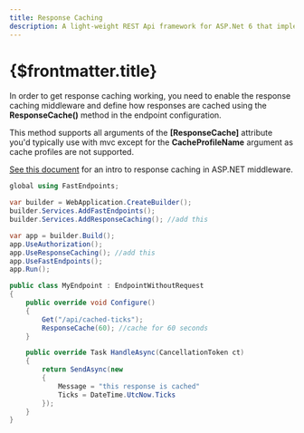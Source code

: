 ```yaml
---
title: Response Caching
description: A light-weight REST Api framework for ASP.Net 6 that implements REPR (Request-Endpoint-Response) Pattern.
---
```


# {$frontmatter.title}

In order to get response caching working, you need to enable the response caching middleware and define how responses are cached using the **ResponseCache()** method in the endpoint configuration.

This method supports all arguments of the **[ResponseCache]** attribute you'd typically use with mvc except for the **CacheProfileName** argument as cache profiles are not supported.

[See this document](https://docs.microsoft.com/en-us/aspnet/core/performance/caching/response?view=aspnetcore-6.0) for an intro to response caching in ASP.NET middleware.

```cs |copy|title=Program.cs
global using FastEndpoints;

var builder = WebApplication.CreateBuilder();
builder.Services.AddFastEndpoints();
builder.Services.AddResponseCaching(); //add this

var app = builder.Build();
app.UseAuthorization();
app.UseResponseCaching(); //add this
app.UseFastEndpoints();
app.Run();
```

```cs |title=MyEndpoint.cs
public class MyEndpoint : EndpointWithoutRequest
{
    public override void Configure()
    {
        Get("/api/cached-ticks");
        ResponseCache(60); //cache for 60 seconds
    }

    public override Task HandleAsync(CancellationToken ct)
    {
        return SendAsync(new
        {
            Message = "this response is cached"
            Ticks = DateTime.UtcNow.Ticks
        });
    }
}
```
